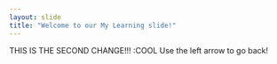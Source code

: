 ```yaml
---
layout: slide
title: "Welcome to our My Learning slide!"
---
```

THIS IS THE SECOND CHANGE!!! :COOL
Use the left arrow to go back!
